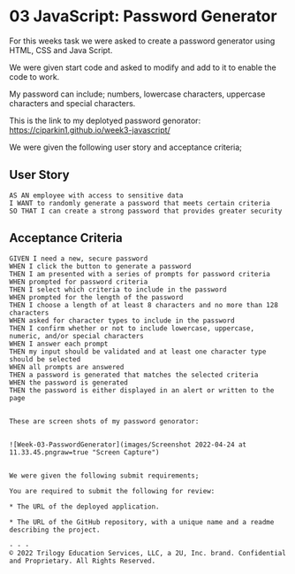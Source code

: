 # 03 JavaScript: Password Generator
For this weeks task we were asked to create a password generator using HTML, CSS and Java Script.

We were given start code and asked to modify and add to it to enable the code to work. 

My password can include; numbers, lowercase characters, uppercase characters and special characters.

This is the link to my deplotyed password genorator: https://ciparkin1.github.io/week3-javascript/

We were given the following user story and acceptance criteria;

## User Story

```
AS AN employee with access to sensitive data
I WANT to randomly generate a password that meets certain criteria
SO THAT I can create a strong password that provides greater security
```

## Acceptance Criteria

```
GIVEN I need a new, secure password
WHEN I click the button to generate a password
THEN I am presented with a series of prompts for password criteria
WHEN prompted for password criteria
THEN I select which criteria to include in the password
WHEN prompted for the length of the password
THEN I choose a length of at least 8 characters and no more than 128 characters
WHEN asked for character types to include in the password
THEN I confirm whether or not to include lowercase, uppercase, numeric, and/or special characters
WHEN I answer each prompt
THEN my input should be validated and at least one character type should be selected
WHEN all prompts are answered
THEN a password is generated that matches the selected criteria
WHEN the password is generated
THEN the password is either displayed in an alert or written to the page


These are screen shots of my password genorator:


![Week-03-PasswordGenerator](images/Screenshot 2022-04-24 at 11.33.45.pngraw=true "Screen Capture")


We were given the following submit requirements;

You are required to submit the following for review:

* The URL of the deployed application.

* The URL of the GitHub repository, with a unique name and a readme describing the project.

- - -
© 2022 Trilogy Education Services, LLC, a 2U, Inc. brand. Confidential and Proprietary. All Rights Reserved.
